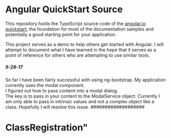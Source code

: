 # Angular QuickStart Source

This repository holds the TypeScript source code of the [angular.io quickstart](https://angular.io/docs/ts/latest/quickstart.html),
the foundation for most of the documentation samples and potentially a good starting point for your application.

This project serves as a demo to help others get started with Angular.  I will attempt to document what I have learned in the hope that 
it serves as a point of reference for others who are attempting to use similar tools.  

##### 9-28-17 #####
So far I have been fairly successful with using ng-bootstrap.  My application currently uses the modal component.  
I figured out how to pass content into a modal dialog.  
The key is to pass in your content to the ModalService object.  Currently I am only able to pass in intrinsic values and not a complex object like a class. Hopefully I will resolve this issue. 
###################
# ClassRegistration" 
